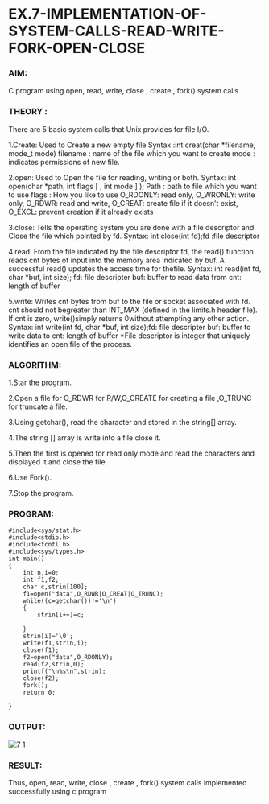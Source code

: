 # EX.7-IMPLEMENTATION-OF-SYSTEM-CALLS-READ-WRITE-FORK-OPEN-CLOSE
### AIM:
C program using open, read, write, close , create , fork() system calls

### THEORY :
There are 5 basic system calls that Unix provides for file I/O.

1.Create: Used to Create a new empty file Syntax :int creat(char *filename, mode_t mode) filename : name of the file which you want to create mode : indicates permissions of new file.

2.open: Used to Open the file for reading, writing or both. Syntax: int open(char *path, int flags [ , int mode ] ); Path : path to file which you want to use flags : How you like to use O_RDONLY: read only, O_WRONLY: write only, O_RDWR: read and write, O_CREAT: create file if it doesn’t exist, O_EXCL: prevent creation if it already exists

3.close: Tells the operating system you are done with a file descriptor and Close the file which pointed by fd. Syntax: int close(int fd);fd :file descriptor

4.read: From the file indicated by the file descriptor fd, the read() function reads cnt bytes of input into the memory area indicated by buf. A successful read() updates the access time for thefile. Syntax: int read(int fd, char *buf, int size); fd: file descripter buf: buffer to read data from cnt: length of buffer

5.write: Writes cnt bytes from buf to the file or socket associated with fd. cnt should not begreater than INT_MAX (defined in the limits.h header file). If cnt is zero, write()simply returns 0without attempting any other action. Syntax: int write(int fd, char *buf, int size);fd: file descripter buf: buffer to write data to cnt: length of buffer *File descriptor is integer that uniquely identifies an open file of the process.

### ALGORITHM:
1.Star the program.

2.Open a file for O_RDWR for R/W,O_CREATE for creating a file ,O_TRUNC for truncate a file.

3.Using getchar(), read the character and stored in the string[] array.

4.The string [] array is write into a file close it.

5.Then the first is opened for read only mode and read the characters and displayed it and close the file.

6.Use Fork().

7.Stop the program.

### PROGRAM:
``````
#include<sys/stat.h> 
#include<stdio.h> 
#include<fcntl.h> 
#include<sys/types.h> 
int main() 
{ 
    int n,i=0; 
    int f1,f2; 
    char c,strin[100]; 
    f1=open("data",O_RDWR|O_CREAT|O_TRUNC); 
    while((c=getchar())!='\n') 
    { 
        strin[i++]=c; 
 
    } 
    strin[i]='\0'; 
    write(f1,strin,i); 
    close(f1); 
    f2=open("data",O_RDONLY); 
    read(f2,strin,0); 
    printf("\n%s\n",strin); 
    close(f2); 
    fork(); 
    return 0; 
 
}
``````
### OUTPUT:

![7 1](https://github.com/arshatha-palanivel/EX.7-IMPLEMENTATION-OF-SYSTEM-CALLS-READ-WRITE-FORK-OPEN-CLOSE/assets/118682484/e7fddb94-c2a7-421b-934a-efa40d93ae05)

### RESULT:
Thus, open, read, write, close , create , fork() system calls implemented successfully using c program

